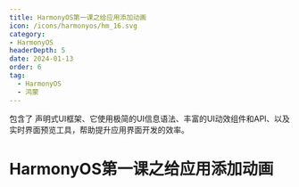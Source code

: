 ```yaml
---
title: HarmonyOS第一课之给应用添加动画
icon: /icons/harmonyos/hm_16.svg
category: 
- HarmonyOS
headerDepth: 5
date: 2024-01-13
order: 6
tag:
  - HarmonyOS
  - 鸿蒙
---
```


包含了 声明式UI框架、它使用极简的UI信息语法、丰富的UI动效组件和API、以及实时界面预览工具，帮助提升应用界面开发的效率。

<!-- more -->

# HarmonyOS第一课之给应用添加动画

